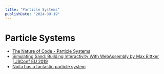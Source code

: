 ```yaml
---
title: "Particle Systems"
publishDate: "2024-09-19"
---
```


# Particle Systems

- [The Nature of Code - Particle Systems](/the_nature_of_code.md#particle-systems)
- [Simulating Sand: Building Interactivity With WebAssembly by Max Bittker | JSConf EU 2019](https://www.youtube.com/watch?v=-dD-EaZ29hs)
- [Noita has a fantastic particle system](/noita.md)